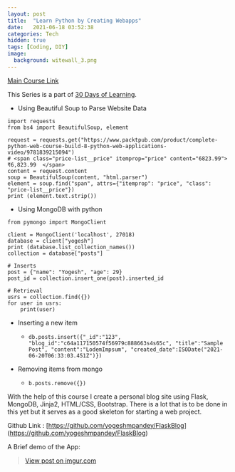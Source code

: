 ```yaml
---
layout: post
title:  "Learn Python by Creating Webapps"
date:   2021-06-18 03:52:38
categories: Tech
hidden: true
tags: [Coding, DIY]
image:
  background: witewall_3.png
---
```


[Main Course Link](https://www.packtpub.com/product/complete-python-web-course-build-8-python-web-applications-video/9781839215094)

This Series is a part of [30 Days of Learning](https://www.notion.so/yogeshpandey/June-30-Days-of-Learning-65a60adfdd504eb2b989649fef13e6d2).

- Using Beautiful Soup to Parse Website Data 

```
import requests
from bs4 import BeautifulSoup, element

request = requests.get("https://www.packtpub.com/product/complete-python-web-course-build-8-python-web-applications-video/9781839215094")
# <span class="price-list__price" itemprop="price" content="6823.99"> ₹6,823.99  </span>
content = request.content
soup = BeautifulSoup(content, "html.parser")
element = soup.find("span", attrs={"itemprop": "price", "class": "price-list__price"})
print (element.text.strip())
```

- Using MongoDB with python

```
from pymongo import MongoClient

client = MongoClient('localhost', 27018)
database = client["yogesh"]
print (database.list_collection_names())
collection = database["posts"]

# Inserts
post = {"name": "Yogesh", "age": 29}
post_id = collection.insert_one(post).inserted_id
 
# Retrieval
usrs = collection.find({})
for user in usrs:
    print(user)
```

- Inserting a new item
  - `db.posts.insert({"_id":"123", "blog_id":"c64a117150574f56979c888663s4s65c", "title":"Sample Post", "content":"LodemImpsum", "created_date":ISODate("2021-06-20T06:33:03.451Z")})`

- Removing items from mongo
  - `b.posts.remove({})`


With the help of this course I create a personal blog site using Flask, MongoDB, Jinja2, HTML/CSS, Bootstrap. There is a lot that is to be done in this yet but it serves as a good skeleton for starting a web project. 

Github Link  : [https://github.com/yogeshmpandey/FlaskBlog] (https://github.com/yogeshmpandey/FlaskBlog)

A Brief demo of the App: 

<blockquote class="imgur-embed-pub" lang="en" data-id="7CGsKLU"><a href="https://imgur.com/7CGsKLU">View post on imgur.com</a></blockquote><script async src="//s.imgur.com/min/embed.js" charset="utf-8"></script>